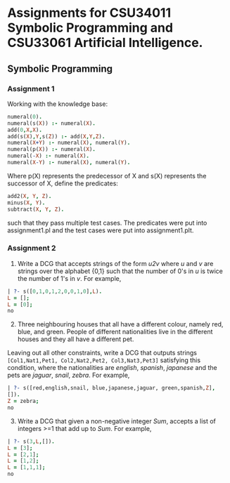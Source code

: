 # Assignments for CSU34011 Symbolic Programming and CSU33061 Artificial Intelligence.

## Symbolic Programming
### Assignment 1
Working with the knowledge base:
``` prolog 
numeral(0).
numeral(s(X)) :- numeral(X).
add(0,X,X).
add(s(X),Y,s(Z)) :- add(X,Y,Z).
numeral(X+Y) :- numeral(X), numeral(Y).
numeral(p(X)) :- numeral(X).
numeral(-X) :- numeral(X).
numeral(X-Y) :- numeral(X), numeral(Y).
```

Where p(X) represents the predecessor of X and s(X) represents the successor of X, define the predicates:
``` prolog 
add2(X, Y, Z).
minus(X, Y).
subtract(X, Y, Z).
```
such that they pass multiple test cases. The predicates were put into assignment1.pl and the test cases were put into assignment1.plt.

### Assignment 2
1) Write a DCG that accepts strings of the form *u2v* where *u* and *v* are strings over the alphabet {0,1} such that the number of 0's in *u* is twice the number of 1's in *v*. For example,
``` prolog
| ?- s([0,1,0,1,2,0,0,1,0],L).
L = [];
L = [0];
no
```

2) Three neighbouring houses that all have a different colour, namely red, blue, and green. People of different nationalities live in the different houses and they all have a different pet.

Leaving out all other constraints, write a DCG that outputs strings `[Col1,Nat1,Pet1, Col2,Nat2,Pet2, Col3,Nat3,Pet3]` satisfying this condition, where the nationalities are *english*, *spanish*, *japanese* and the pets are *jaguar*, *snail*, *zebra*. For example,
``` prolog
| ?- s([red,english,snail, blue,japanese,jaguar, green,spanish,Z],
[]).
Z = zebra;
no
```

3) Write a DCG that given a non-negative integer *Sum*, accepts a list of integers >=1 that add up to *Sum*. For example,
``` prolog
| ?- s(3,L,[]).
L = [3];
L = [2,1];
L = [1,2];
L = [1,1,1];
no
```